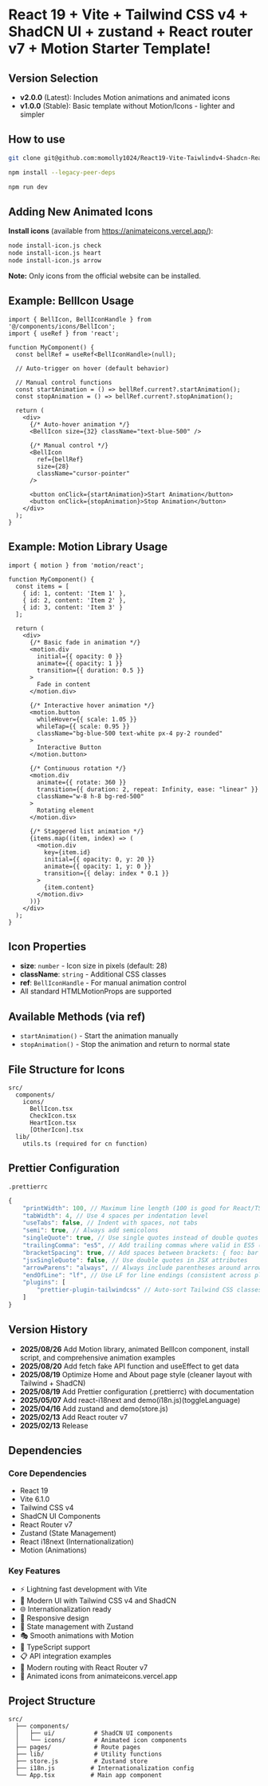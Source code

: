 # React 19 + Vite + Tailwind CSS v4 + ShadCN UI + zustand + React router v7 + Motion Starter Template!

## Version Selection

- **v2.0.0** (Latest): Includes Motion animations and animated icons
- **v1.0.0** (Stable): Basic template without Motion/Icons - lighter and simpler

## How to use

```bash
git clone git@github.com:momolly1024/React19-Vite-Taiwlindv4-Shadcn-ReactRouterV7.git
```

```bash
npm install --legacy-peer-deps
```

```bash
npm run dev
```

## Adding New Animated Icons

**Install icons** (available from https://animateicons.vercel.app/):

```bash
node install-icon.js check
node install-icon.js heart
node install-icon.js arrow
```

**Note:** Only icons from the official website can be installed.

## Example: BellIcon Usage

```tsx
import { BellIcon, BellIconHandle } from '@/components/icons/BellIcon';
import { useRef } from 'react';

function MyComponent() {
  const bellRef = useRef<BellIconHandle>(null);
  
  // Auto-trigger on hover (default behavior)
  
  // Manual control functions
  const startAnimation = () => bellRef.current?.startAnimation();
  const stopAnimation = () => bellRef.current?.stopAnimation();

  return (
    <div>
      {/* Auto-hover animation */}
      <BellIcon size={32} className="text-blue-500" />
      
      {/* Manual control */}
      <BellIcon 
        ref={bellRef}
        size={28}
        className="cursor-pointer"
      />
      
      <button onClick={startAnimation}>Start Animation</button>
      <button onClick={stopAnimation}>Stop Animation</button>
    </div>
  );
}
```

## Example: Motion Library Usage

```tsx
import { motion } from 'motion/react';

function MyComponent() {
  const items = [
    { id: 1, content: 'Item 1' },
    { id: 2, content: 'Item 2' },
    { id: 3, content: 'Item 3' }
  ];

  return (
    <div>
      {/* Basic fade in animation */}
      <motion.div
        initial={{ opacity: 0 }}
        animate={{ opacity: 1 }}
        transition={{ duration: 0.5 }}
      >
        Fade in content
      </motion.div>

      {/* Interactive hover animation */}
      <motion.button
        whileHover={{ scale: 1.05 }}
        whileTap={{ scale: 0.95 }}
        className="bg-blue-500 text-white px-4 py-2 rounded"
      >
        Interactive Button
      </motion.button>

      {/* Continuous rotation */}
      <motion.div
        animate={{ rotate: 360 }}
        transition={{ duration: 2, repeat: Infinity, ease: "linear" }}
        className="w-8 h-8 bg-red-500"
      >
        Rotating element
      </motion.div>

      {/* Staggered list animation */}
      {items.map((item, index) => (
        <motion.div
          key={item.id}
          initial={{ opacity: 0, y: 20 }}
          animate={{ opacity: 1, y: 0 }}
          transition={{ delay: index * 0.1 }}
        >
          {item.content}
        </motion.div>
      ))}
    </div>
  );
}
```

## Icon Properties

- **size**: `number` - Icon size in pixels (default: 28)
- **className**: `string` - Additional CSS classes
- **ref**: `BellIconHandle` - For manual animation control
- All standard HTMLMotionProps are supported

## Available Methods (via ref)

- `startAnimation()` - Start the animation manually
- `stopAnimation()` - Stop the animation and return to normal state

## File Structure for Icons

```
src/
  components/
    icons/
      BellIcon.tsx
      CheckIcon.tsx
      HeartIcon.tsx
      [OtherIcon].tsx
  lib/
    utils.ts (required for cn function)
```

## Prettier Configuration

`.prettierrc`

```js
{
	"printWidth": 100, // Maximum line length (100 is good for React/TS projects)
	"tabWidth": 4, // Use 4 spaces per indentation level
	"useTabs": false, // Indent with spaces, not tabs
	"semi": true, // Always add semicolons
	"singleQuote": true, // Use single quotes instead of double quotes
	"trailingComma": "es5", // Add trailing commas where valid in ES5 (objects, arrays, etc.)
	"bracketSpacing": true, // Add spaces between brackets: { foo: bar }
	"jsxSingleQuote": false, // Use double quotes in JSX attributes
	"arrowParens": "always", // Always include parentheses around arrow function arguments
	"endOfLine": "lf", // Use LF for line endings (consistent across platforms)
	"plugins": [
		"prettier-plugin-tailwindcss" // Auto-sort Tailwind CSS classes
	]
}
```

## Version History

- **2025/08/26** Add Motion library, animated BellIcon component, install script, and comprehensive animation examples
- **2025/08/20** Add fetch fake API function and useEffect to get data
- **2025/08/19** Optimize Home and About page style (cleaner layout with Tailwind + ShadCN)
- **2025/08/19** Add Prettier configuration (.prettierrc) with documentation
- **2025/05/07** Add react-i18next and demo(i18n.js)(toggleLanguage)
- **2025/04/16** Add zustand and demo(store.js)
- **2025/02/13** Add React router v7
- **2025/02/13** Release

## Dependencies

### Core Dependencies

- React 19
- Vite 6.1.0
- Tailwind CSS v4
- ShadCN UI Components
- React Router v7
- Zustand (State Management)
- React i18next (Internationalization)
- Motion (Animations)

### Key Features

- ⚡ Lightning fast development with Vite
- 🎨 Modern UI with Tailwind CSS v4 and ShadCN
- 🌐 Internationalization ready
- 📱 Responsive design
- 🔄 State management with Zustand
- 🎭 Smooth animations with Motion
- 🎯 TypeScript support
- 📋 API integration examples
- 🔗 Modern routing with React Router v7
- 🎨 Animated icons from animateicons.vercel.app

## Project Structure

```
src/
  ├── components/
  │   ├── ui/           # ShadCN UI components
  │   └── icons/        # Animated icon components
  ├── pages/            # Route pages
  ├── lib/              # Utility functions
  ├── store.js          # Zustand store
  ├── i18n.js          # Internationalization config
  └── App.tsx          # Main app component
```